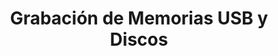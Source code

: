 ---
title: "Grabación de Memorias USB y Discos"
url: /sama/grabacion-de-memorias-usb-y-discos/
shop: ordenador
---